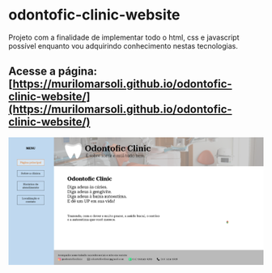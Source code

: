 # odontofic-clinic-website

Projeto com a finalidade de implementar todo o html, css e javascript possível enquanto vou adquirindo conhecimento nestas tecnologias.

## Acesse a página: [https://murilomarsoli.github.io/odontofic-clinic-website/](https://murilomarsoli.github.io/odontofic-clinic-website/)

![Homepage Odontofic Clinic](imgGitHub/homepage.png)

